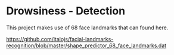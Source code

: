 # Drowsiness - Detection

This project makes use of 68 face landmarks that can found here.

https://github.com/italojs/facial-landmarks-recognition/blob/master/shape_predictor_68_face_landmarks.dat
